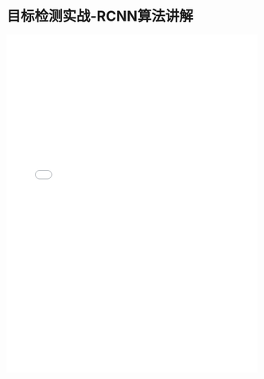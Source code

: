# 目标检测实战-RCNN算法讲解

<iframe src="//player.bilibili.com/player.html?aid=74167854&cid=126879940&page=1" scrolling="no" border="0" frameborder="no" framespacing="0" allowfullscreen="true" style="max-height: 680px; height: 55vh; width: 100%;">
视频正在加载中，请稍等...
</iframe>
